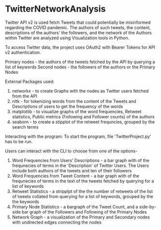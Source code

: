 # TwitterNetworkAnalysis
Twitter API v2 is used fetch Tweets that could potentially be misinformed regarding the COVID pandemic. The authors of such tweets, the content, descriptions of the authors' the  followers, and the network of the Authors within Twitter are analyzed using Visualization tools in Python. 

To access Twitter data, the project uses OAuth2 with Bearer Tokens for API v2 authentication. 

Primary nodes - the authors of the tweets fetched by the API by querying a list of keywords
Second nodes - the followers of the authors or the Primary Nodes

External Packages used:
1. networkx - to create Graphs with the nodes as Twitter users fetched from the API
2. nltk - for tokenizing words from the content of the Tweets and Descriptions of users to get the frequency of the words 
3. matplotlib - to visualize graphs of the word frequencies, Retweet statistics, Public metrics (Following and Follower counts) of the authors
4. seaborn - to create a stipplot of the retweet frequncies, grouped by the search terms

Interacting with the program:
To start the program, file 'TwitterProject.py' has to be run.

Users can interact with the CLI to choose from one of the options-

1. Word Frequencies from Users' Descriptions - a bar graph with of the frequnecies of terms in the 'Description' of Twitter Users. The Users include both authors of the tweets and ten of their followers
2. Word Frequencies from Tweet Content - a bar graph with of the frequnecies of terms in the text of the tweets fetched by querying for a list of keywords
3. Retweet Statistics - a stripplpt of the the number of retweets of the list of tweets collated from querying for a list of keywords, grouped by the the keywords
4. Primary Node Statistics - a bargraph of the Tweet Count, and a side-by-side bar graph of the Followers and Following of the Primary Nodes
5. Network Graph - a visualization of the Primary and Secondary nodes with undirected edges connecting the nodes


